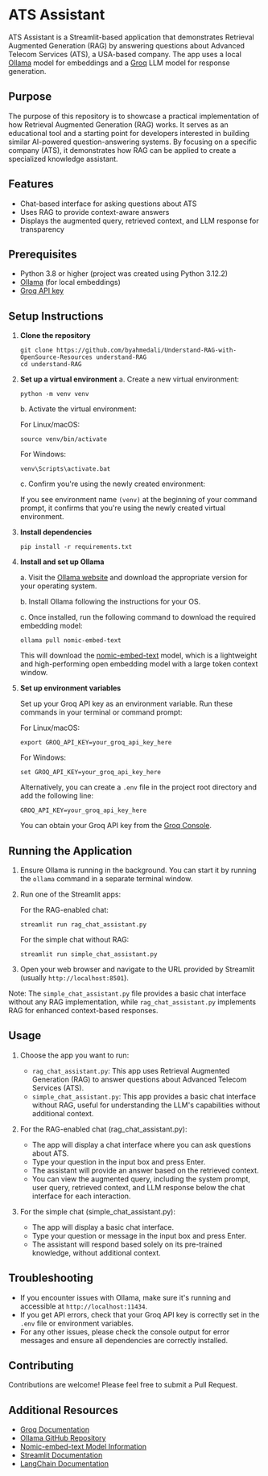 # ATS Assistant

ATS Assistant is a Streamlit-based application that demonstrates Retrieval Augmented Generation (RAG) by answering questions about Advanced Telecom Services (ATS), a USA-based company. The app uses a local [Ollama](https://ollama.com/) model for embeddings and a [Groq](https://console.groq.com/docs/quickstart) LLM model for response generation.

## Purpose

The purpose of this repository is to showcase a practical implementation of how Retrieval Augmented Generation (RAG) works. It serves as an educational tool and a starting point for developers interested in building similar AI-powered question-answering systems. By focusing on a specific company (ATS), it demonstrates how RAG can be applied to create a specialized knowledge assistant.

## Features

- Chat-based interface for asking questions about ATS
- Uses RAG to provide context-aware answers
- Displays the augmented query, retrieved context, and LLM response for transparency

## Prerequisites

- Python 3.8 or higher (project was created using Python 3.12.2)
- [Ollama](https://ollama.com/) (for local embeddings)
- [Groq API key](https://console.groq.com/docs/quickstart)

## Setup Instructions

1. **Clone the repository**

   ```
   git clone https://github.com/byahmedali/Understand-RAG-with-OpenSource-Resources understand-RAG
   cd understand-RAG
   ```

2. **Set up a virtual environment**
   a. Create a new virtual environment:
   ```
   python -m venv venv
   ```

   b. Activate the virtual environment:
   
   For Linux/macOS:
   ```
   source venv/bin/activate
   ```
   
   For Windows:
   ```
   venv\Scripts\activate.bat
   ```

   c. Confirm you're using the newly created environment:
   
   If you see environment name `(venv)` at the beginning of your command prompt, it confirms that you're using the newly created virtual environment.

3. **Install dependencies**

   ```
   pip install -r requirements.txt
   ```

4. **Install and set up Ollama**

   a. Visit the [Ollama website](https://ollama.com/) and download the appropriate version for your operating system.
   
   b. Install Ollama following the instructions for your OS.
   
   c. Once installed, run the following command to download the required embedding model:
   
   ```
   ollama pull nomic-embed-text
   ```

   This will download the [nomic-embed-text](https://ollama.com/library/nomic-embed-text) model, which is a lightweight and high-performing open embedding model with a large token context window.

5. **Set up environment variables**

   Set up your Groq API key as an environment variable. Run these commands in your terminal or command prompt:

   For Linux/macOS:
   ```
   export GROQ_API_KEY=your_groq_api_key_here
   ```

   For Windows:
   ```
   set GROQ_API_KEY=your_groq_api_key_here
   ```

   Alternatively, you can create a `.env` file in the project root directory and add the following line:
   ```
   GROQ_API_KEY=your_groq_api_key_here
   ```

   You can obtain your Groq API key from the [Groq Console](https://console.groq.com/docs/quickstart).

## Running the Application

1. Ensure Ollama is running in the background. You can start it by running the `ollama` command in a separate terminal window.

2. Run one of the Streamlit apps:

   For the RAG-enabled chat:
   ```
   streamlit run rag_chat_assistant.py
   ```

   For the simple chat without RAG:
   ```
   streamlit run simple_chat_assistant.py
   ```

3. Open your web browser and navigate to the URL provided by Streamlit (usually `http://localhost:8501`).

Note: The `simple_chat_assistant.py` file provides a basic chat interface without any RAG implementation, while `rag_chat_assistant.py` implements RAG for enhanced context-based responses.

## Usage

1. Choose the app you want to run:
   - `rag_chat_assistant.py`: This app uses Retrieval Augmented Generation (RAG) to answer questions about Advanced Telecom Services (ATS).
   - `simple_chat_assistant.py`: This app provides a basic chat interface without RAG, useful for understanding the LLM's capabilities without additional context.

2. For the RAG-enabled chat (rag_chat_assistant.py):
   - The app will display a chat interface where you can ask questions about ATS.
   - Type your question in the input box and press Enter.
   - The assistant will provide an answer based on the retrieved context.
   - You can view the augmented query, including the system prompt, user query, retrieved context, and LLM response below the chat interface for each interaction.

3. For the simple chat (simple_chat_assistant.py):
   - The app will display a basic chat interface.
   - Type your question or message in the input box and press Enter.
   - The assistant will respond based solely on its pre-trained knowledge, without additional context.

## Troubleshooting

- If you encounter issues with Ollama, make sure it's running and accessible at `http://localhost:11434`.
- If you get API errors, check that your Groq API key is correctly set in the `.env` file or environment variables.
- For any other issues, please check the console output for error messages and ensure all dependencies are correctly installed.

## Contributing

Contributions are welcome! Please feel free to submit a Pull Request.

## Additional Resources

- [Groq Documentation](https://console.groq.com/docs/quickstart)
- [Ollama GitHub Repository](https://github.com/ollama/ollama)
- [Nomic-embed-text Model Information](https://ollama.com/library/nomic-embed-text)
- [Streamlit Documentation](https://docs.streamlit.io/)
- [LangChain Documentation](https://python.langchain.com/docs/get_started/introduction)